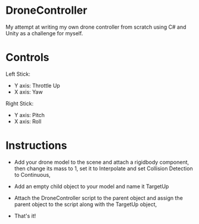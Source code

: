 # DroneController
My attempt at writing my own drone controller from scratch using C# and Unity as a challenge for myself.
# Controls
Left Stick:

- Y axis: Throttle Up
- X axis: Yaw

Right Stick:

- Y axis: Pitch
- X axis: Roll
# Instructions
- Add your drone model to the scene and attach a rigidbody component, then change its mass to 1, set it to Interpolate and set Collision Detection to Continuous,

- Add an empty child object to your model and name it TargetUp

- Attach the DroneController script to the parent object and assign the parent object to the script along with the TargetUp object,

- That's it!
